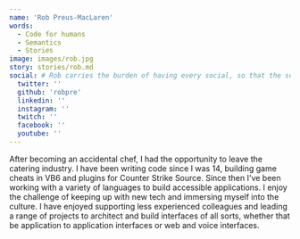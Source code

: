 ```yaml
---
name: 'Rob Preus-MacLaren'
words:
  - Code for humans
  - Semantics
  - Stories
image: images/rob.jpg
story: stories/rob.md
social: # Rob carries the burden of having every social, so that the schema is correctly generated
  twitter: ''
  github: 'robpre'
  linkedin: ''
  instagram: ''
  twitch: ''
  facebook: ''
  youtube: ''
---
```


After becoming an accidental chef, I had the opportunity to leave the catering industry. I have been writing code since I was 14, building game cheats in VB6 and plugins for Counter Strike Source. Since then I've been working with a variety of languages to build accessible applications. I enjoy the challenge of keeping up with new tech and immersing myself into the culture. I have enjoyed supporting less experienced colleagues and leading a range of projects to architect and build interfaces of all sorts, whether that be application to application interfaces or web and voice interfaces.

